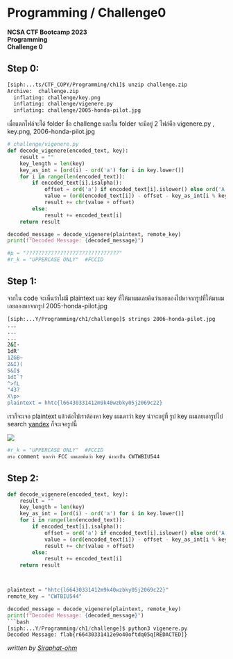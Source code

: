 # Programming / Challenge0
**NCSA CTF Bootcamp 2023**<br/>
**Programming**<br/>
**Challenge 0**
## Step 0:
```bash
[siph:...ts/CTF_COPY/Programming/ch1]$ unzip challenge.zip
Archive:  challenge.zip
  inflating: challenge/key.png
  inflating: challenge/vigenere.py
  inflating: challenge/2005-honda-pilot.jpg
```
เมื่อแตกไฟล์จะได้ folder ชื่อ challenge และใน folder จะมีอยู่ 2 ไฟล์คือ vigenere.py , key.png, 2006-honda-pilot.jpg
```python
# challenge/vigenere.py
def decode_vigenere(encoded_text, key):
    result = ""
    key_length = len(key)
    key_as_int = [ord(i) - ord('a') for i in key.lower()]
    for i in range(len(encoded_text)):
        if encoded_text[i].isalpha():
            offset = ord('a') if encoded_text[i].islower() else ord('A')
            value = (ord(encoded_text[i]) - offset - key_as_int[i % key_length]) % 25
            result += chr(value + offset)
        else:
            result += encoded_text[i]
    return result

decoded_message = decode_vigenere(plaintext, remote_key)
print(f"Decoded Message: {decoded_message}")

#p = "??????????????????????????????"
#r_k = "UPPERCASE ONLY"  #FCCID 
```
## Step 1:
จากใน code จะเห็นว่าไม่มี plaintext และ key ที่ให้มาผมเลยคิดว่าเลยลองไปหาจากรูปที่ให้มาผมเลยลองหาจากรูป 2005-honda-pilot.jpg 
```bash
[siph:...Y/Programming/ch1/challenge]$ strings 2006-honda-pilot.jpg
...
...
...
2&I-
1dR'
1ZGB~
2&I)(
S&I$
1dI`?
^>fL
"43?
X\p>
plaintext = hhtc{l66430331412m9k40wzbky05j2069c22}
```
เราก็จะเจอ plaintext แล้วต่อไปเราต้องหา key ผมเดาว่า key น่าจะอยู่ที่ รูป key ผมเลยเอารูปไป search [<u>yandex</u>](https://yandex.com) ก็จะเจอรูปนี้

<img src="https://ae03.alicdn.com/kf/Hdc1627d2049042078846894708b50eaea.jpg"></img>

```python
#r_k = "UPPERCASE ONLY"  #FCCID 
ตรง comment บอกว่า FCC ผมเลยคิดว่า key น่าจะเป็น CWTWBIU544
```
## Step 2:
```python
def decode_vigenere(encoded_text, key):
    result = ""
    key_length = len(key)
    key_as_int = [ord(i) - ord('a') for i in key.lower()]
    for i in range(len(encoded_text)):
        if encoded_text[i].isalpha():
            offset = ord('a') if encoded_text[i].islower() else ord('A')
            value = (ord(encoded_text[i]) - offset - key_as_int[i % key_length]) % 25
            result += chr(value + offset)
        else:
            result += encoded_text[i]
    return result



plaintext = "hhtc{l66430331412m9k40wzbky05j2069c22}"
remote_key = "CWTBIU544"

decoded_message = decode_vigenere(plaintext, remote_key)
print(f"Decoded Message: {decoded_message}")
```bash
[siph:...Y/Programming/ch1/challenge]$ python3 vigenere.py
Decoded Message: flab{r66430331412e9o40oftdq05q[REDACTED]}
```
*written by [Siraphat-ohm](https://github.com/Siraphat-ohm)*